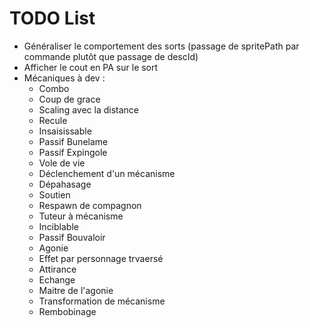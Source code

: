 # TODO List

- Généraliser le comportement des sorts (passage de spritePath par commande plutôt que passage de descId)
- Afficher le cout en PA sur le sort
- Mécaniques à dev : 
  - Combo
  - Coup de grace
  - Scaling avec la distance
  - Recule
  - Insaisissable
  - Passif Bunelame
  - Passif Expingole
  - Vole de vie
  - Déclenchement d'un mécanisme
  - Dépahasage
  - Soutien
  - Respawn de compagnon
  - Tuteur à mécanisme
  - Inciblable
  - Passif Bouvaloir
  - Agonie
  - Effet par personnage trvaersé
  - Attirance
  - Echange
  - Maitre de l'agonie
  - Transformation de mécanisme
  - Rembobinage